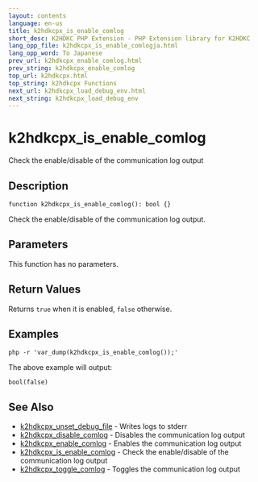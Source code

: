 ```yaml
---
layout: contents
language: en-us
title: k2hdkcpx_is_enable_comlog
short_desc: K2HDKC PHP Extension - PHP Extension library for K2HDKC
lang_opp_file: k2hdkcpx_is_enable_comlogja.html
lang_opp_word: To Japanese
prev_url: k2hdkcpx_enable_comlog.html
prev_string: k2hdkcpx_enable_comlog
top_url: k2hdkcpx.html
top_string: k2hdkcpx Functions
next_url: k2hdkcpx_load_debug_env.html
next_string: k2hdkcpx_load_debug_env
---
```


# k2hdkcpx_is_enable_comlog
Check the enable/disable of the communication log output

## Description

```
function k2hdkcpx_is_enable_comlog(): bool {}
```

Check the enable/disable of the communication log output.

## Parameters
This function has no parameters.

## Return Values
Returns `true` when it is enabled, `false` otherwise.

## Examples

```
php -r 'var_dump(k2hdkcpx_is_enable_comlog());'
```

The above example will output:

```
bool(false)
```


## See Also
- [k2hdkcpx_unset_debug_file](k2hdkcpx_unset_debug_file.html) - Writes logs to stderr
- [k2hdkcpx_disable_comlog](k2hdkcpx_disable_comlog.html) - Disables the communication log output
- [k2hdkcpx_enable_comlog](k2hdkcpx_enable_comlog.html) - Enables the communication log output
- [k2hdkcpx_is_enable_comlog](k2hdkcpx_is_enable_comlog.html) - Check the enable/disable of the communication log output
- [k2hdkcpx_toggle_comlog](k2hdkcpx_toggle_comlog.html) - Toggles the communication log output
